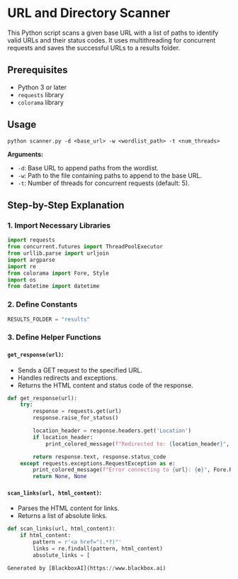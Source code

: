  # URL and Directory Scanner

This Python script scans a given base URL with a list of paths to identify valid URLs and their status codes. It uses multithreading for concurrent requests and saves the successful URLs to a results folder.

## Prerequisites

- Python 3 or later
- `requests` library
- `colorama` library

## Usage

```
python scanner.py -d <base_url> -w <wordlist_path> -t <num_threads>
```

**Arguments:**

- `-d`: Base URL to append paths from the wordlist.
- `-w`: Path to the file containing paths to append to the base URL.
- `-t`: Number of threads for concurrent requests (default: 5).

## Step-by-Step Explanation

### 1. Import Necessary Libraries

```python
import requests
from concurrent.futures import ThreadPoolExecutor
from urllib.parse import urljoin
import argparse
import re
from colorama import Fore, Style
import os
from datetime import datetime
```

### 2. Define Constants

```python
RESULTS_FOLDER = "results"
```

### 3. Define Helper Functions

#### `get_response(url)`:

- Sends a GET request to the specified URL.
- Handles redirects and exceptions.
- Returns the HTML content and status code of the response.

```python
def get_response(url):
    try:
        response = requests.get(url)
        response.raise_for_status()

        location_header = response.headers.get('Location')
        if location_header:
            print_colored_message(f"Redirected to: {location_header}", Fore.YELLOW)

        return response.text, response.status_code
    except requests.exceptions.RequestException as e:
        print_colored_message(f"Error connecting to {url}: {e}", Fore.RED)
        return None, None
```

#### `scan_links(url, html_content)`:

- Parses the HTML content for links.
- Returns a list of absolute links.

```python
def scan_links(url, html_content):
    if html_content:
        pattern = r'<a href="(.*?)"'
        links = re.findall(pattern, html_content)
        absolute_links = [

Generated by [BlackboxAI](https://www.blackbox.ai)